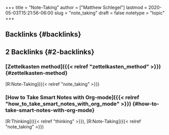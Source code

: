 +++
title = "Note-Taking"
author = ["Matthew Schlegel"]
lastmod = 2020-05-03T15:21:56-06:00
slug = "note_taking"
draft = false
notetype = "topic"
+++

## Backlinks {#backlinks}


## 2 Backlinks {#2-backlinks}


### [Zettelkasten method]({{< relref "zettelkasten_method" >}}) {#zettelkasten-method}

[R:Note-Taking]({{< relref "note_taking" >}})


### [How to Take Smart Notes with Org-mode]({{< relref "how_to_take_smart_notes_with_org_mode" >}}) {#how-to-take-smart-notes-with-org-mode}

[R:Thinking]({{< relref "thinking" >}}), [R:Note-Taking]({{< relref "note_taking" >}})
